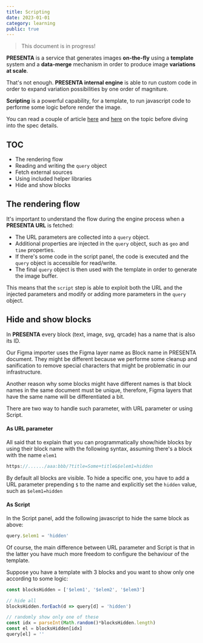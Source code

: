 ```yaml
---
title: Scripting
date: 2023-01-01
category: learning
public: true
---
```


> This document is in progress!

**PRESENTA** is a service that generates images **on-the-fly** using a **template** system and a **data-merge** mechanism in order to produce image **variations at scale**.

That's not enough. **PRESENTA internal engine** is able to run custom code in order to expand variation possibilities by one order of magniture.

**Scripting** is a powerful capability, for a template, to run javascript code to performe some logic before render the image.

You can read a couple of article [here](/blog/the-low-code-image) and [here](/blog/scriptable-images) on the topic before diving into the spec details.



## TOC

- The rendering flow
- Reading and writing the `query` object
- Fetch external sources
- Using included helper libraries
- Hide and show blocks



## The rendering flow

It's important to understand the flow during the engine process when a **PRESENTA URL** is fetched:

- The URL parameters are collected into a `query` object.
- Additional properties are injected in the `query` object, such as `geo` and `time` properties.
- If there's some code in the script panel, the code is executed and the `query` object is accessible for read/write.
- The final `query` object is then used with the template in order to generate the image buffer.

This means that the `script` step is able to exploit both the URL and the injected parameters and modify or adding more parameters in the `query` object.



## Hide and show blocks

In **PRESENTA** every block (text, image, svg, qrcade) has a name that is also its ID.

Our Figma importer uses the Figma layer name as Block name in PRESENTA document. They might be different because we performe some cleanup and sanification to remove special characters that might be problematic in our infrastructure.

Another reason why some blocks might have different names is that block names in the same document must be unique, therefore, Figma layers that have the same name will be differentiated a bit.

There are two way to handle such parameter, with URL parameter or using Script.

#### As URL parameter

All said that to explain that you can programmatically show/hide blocks by using their block name with the following syntax, assuming there's a block with the name `elem1`

```js
https://....../aaa:bbb/?title=Some+title&$elem1=hidden
```

By default all blocks are visible. To hide a specific one, you have to add a URL parameter prepending `$` to the name and explicitly set the `hidden` value, such as `$elem1=hidden`

#### As Script

In the Script panel, add the following javascript to hide the same block as above:

```js
query.$elem1 = 'hidden'
```

Of course, the main difference between URL parameter and Script is that in the latter you have much more freedom to configure the behaviour of the template.

Suppose you have a template with 3 blocks and you want to show only one according to some logic:

```js
const blocksHidden = ['$elem1', '$elem2', '$elem3']

// hide all
blocksHidden.forEach(d => query[d] = 'hidden')

// randomly show only one of these
const idx = parseInt(Math.random()*blocksHidden.length)
const el = blocksHidden[idx]
query[el] = ''
```

